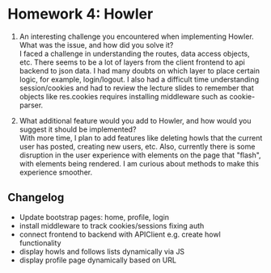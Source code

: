 # Homework 4: Howler

1. An interesting challenge you encountered when implementing Howler. What was the issue, and how did you solve it?  
I faced a challenge in understanding the routes, data access objects, etc. There seems to be a lot of layers from the client frontend to api backend to json data. I had many doubts on which layer to place certain logic, for example, login/logout. I also had a difficult time understanding session/cookies and had to review the lecture slides to remember that objects like res.cookies requires installing middleware such as cookie-parser.

2. What additional feature would you add to Howler, and how would you suggest it should be implemented?  
With more time, I plan to add features like deleting howls that the current user has posted, creating new users, etc. Also, currently there is some disruption in the user experience with elements on the page that "flash", with elements being rendered. I am curious about methods to make this experience smoother.


## Changelog

- Update bootstrap pages: home, profile, login
- install middleware to track cookies/sessions fixing auth
- connect frontend to backend with APIClient e.g. create howl functionality
- display howls and follows lists dynamically via JS
- display profile page dynamically based on URL

